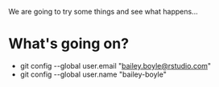 We are going to try some things and see what happens...

# What's going on?

 - git config --global user.email "bailey.boyle@rstudio.com"
 - git config --global user.name "bailey-boyle"